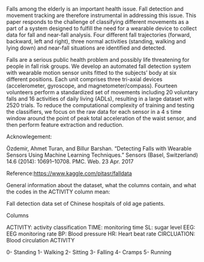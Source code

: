 Falls among the elderly is an important health issue. Fall detection and movement tracking are therefore instrumental in addressing this issue. This paper responds to the challenge of classifying different movements as a part of a system designed to fulfill the need for a wearable device to collect data for fall and near-fall analysis. Four different fall trajectories (forward, backward, left and right), three normal activities (standing, walking and lying down) and near-fall situations are identified and detected.

Falls are a serious public health problem and possibly life threatening for people in fall risk groups. We develop an automated fall detection system with wearable motion sensor units fitted to the subjects’ body at six different positions. Each unit comprises three tri-axial devices (accelerometer, gyroscope, and magnetometer/compass). Fourteen volunteers perform a standardized set of movements including 20 voluntary falls and 16 activities of daily living (ADLs), resulting in a large dataset with 2520 trials. To reduce the computational complexity of training and testing the classifiers, we focus on the raw data for each sensor in a 4 s time window around the point of peak total acceleration of the waist sensor, and then perform feature extraction and reduction.


Acknowlegement:

Özdemir, Ahmet Turan, and Billur Barshan. “Detecting Falls with Wearable Sensors Using Machine Learning Techniques.” Sensors (Basel, Switzerland) 14.6 (2014): 10691–10708. PMC. Web. 23 Apr. 2017

Reference:https://www.kaggle.com/pitasr/falldata

General information about the dataset, what the columns contain, and what the codes in the ACTIVITY column mean:

Fall detection data set of Chinese hospitals of old age patients.

Columns

ACTIVITY: activity classification
TIME: monitoring time
SL: sugar level
EEG: EEG monitoring rate
BP: Blood pressure
HR: Heart beat rate
CIRCLUATION: Blood circulation
ACTIVITY

0- Standing
1- Walking
2- Sitting
3- Falling
4- Cramps
5- Running
